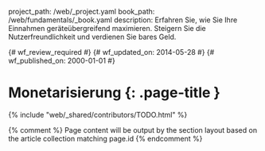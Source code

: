 project_path: /web/_project.yaml
book_path: /web/fundamentals/_book.yaml
description: Erfahren Sie, wie Sie Ihre Einnahmen geräteübergreifend maximieren. Steigern Sie die Nutzerfreundlichkeit und verdienen Sie bares Geld.

{# wf_review_required #}
{# wf_updated_on: 2014-05-28 #}
{# wf_published_on: 2000-01-01 #}

# Monetarisierung {: .page-title }

{% include "web/_shared/contributors/TODO.html" %}



{% comment %}
Page content will be output by the section layout based on the article collection matching page.id
{% endcomment %}


